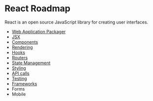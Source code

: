 # React Roadmap

React is an open source JavaScript library for creating user interfaces.

- [Web Application Packager](/documents/framework-docs/react-docs/cli-tools.md)
- [JSX](/framework/react/jsxml.jsx)
- [Components](/framework/react/components.jsx)
- [Rendering](/framework/react/rendering.jsx)
- [Hooks](/framework/react/hooks.jsx)
- [Routers](/documents/framework-docs/react-docs/routers.md)
- [State Management](/documents/framework-docs/react-docs/state-management.md)
- [Styling](/documents/framework-docs/react-docs/styling.md)
- [API calls](/documents/framework-docs/react-docs/api-calls.md)
- [Testing](/documents/framework-docs/react-docs/testing.md)
- [Frameworks](/documents/framework-docs/react-docs/frameworks.md)
- Forms
- Mobile
